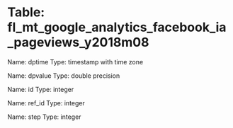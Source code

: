 Table: fl_mt_google_analytics_facebook_ia_pageviews_y2018m08
============================================================

Name: dptime
Type: timestamp with time zone

Name: dpvalue
Type: double precision

Name: id
Type: integer

Name: ref_id
Type: integer

Name: step
Type: integer

